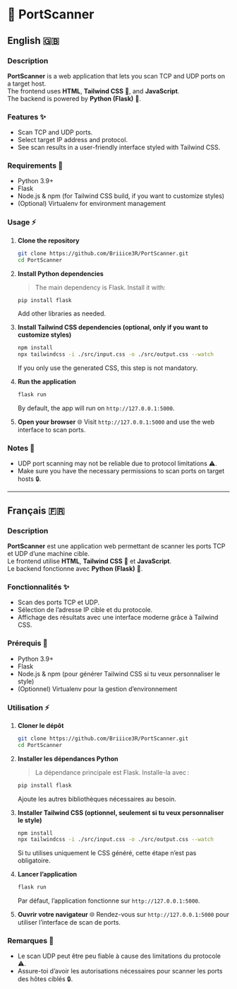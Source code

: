 # 🚀 PortScanner

## English 🇬🇧

### Description

**PortScanner** is a web application that lets you scan TCP and UDP ports on a target host.  
The frontend uses **HTML**, **Tailwind CSS** 🎨, and **JavaScript**.  
The backend is powered by **Python (Flask)** 🐍.

### Features ✨

- Scan TCP and UDP ports.
- Select target IP address and protocol.
- See scan results in a user-friendly interface styled with Tailwind CSS.

### Requirements 🧰

- Python 3.9+
- Flask
- Node.js & npm (for Tailwind CSS build, if you want to customize styles)
- (Optional) Virtualenv for environment management

### Usage ⚡

1. **Clone the repository**
   ```bash
   git clone https://github.com/Briiice3R/PortScanner.git
   cd PortScanner
   ```

2. **Install Python dependencies**
   > The main dependency is Flask. Install it with:
   ```bash
   pip install flask
   ```
   Add other libraries as needed.

3. **Install Tailwind CSS dependencies (optional, only if you want to customize styles)**
   ```bash
   npm install
   npx tailwindcss -i ./src/input.css -o ./src/output.css --watch
   ```
   If you only use the generated CSS, this step is not mandatory.

4. **Run the application**
   ```bash
   flask run
   ```
   By default, the app will run on `http://127.0.0.1:5000`.

5. **Open your browser** 🌐
   Visit `http://127.0.0.1:5000` and use the web interface to scan ports.

### Notes 📝

- UDP port scanning may not be reliable due to protocol limitations ⚠️.
- Make sure you have the necessary permissions to scan ports on target hosts 🔒.

---

## Français 🇫🇷

### Description

**PortScanner** est une application web permettant de scanner les ports TCP et UDP d’une machine cible.  
Le frontend utilise **HTML**, **Tailwind CSS** 🎨 et **JavaScript**.  
Le backend fonctionne avec **Python (Flask)** 🐍.

### Fonctionnalités ✨

- Scan des ports TCP et UDP.
- Sélection de l’adresse IP cible et du protocole.
- Affichage des résultats avec une interface moderne grâce à Tailwind CSS.

### Prérequis 🧰

- Python 3.9+
- Flask
- Node.js & npm (pour générer Tailwind CSS si tu veux personnaliser le style)
- (Optionnel) Virtualenv pour la gestion d’environnement

### Utilisation ⚡

1. **Cloner le dépôt**
   ```bash
   git clone https://github.com/Briiice3R/PortScanner.git
   cd PortScanner
   ```

2. **Installer les dépendances Python**
   > La dépendance principale est Flask. Installe-la avec :
   ```bash
   pip install flask
   ```
   Ajoute les autres bibliothèques nécessaires au besoin.

3. **Installer Tailwind CSS (optionnel, seulement si tu veux personnaliser le style)**
   ```bash
   npm install
   npx tailwindcss -i ./src/input.css -o ./src/output.css --watch
   ```
   Si tu utilises uniquement le CSS généré, cette étape n’est pas obligatoire.

4. **Lancer l’application**
   ```bash
   flask run
   ```
   Par défaut, l’application fonctionne sur `http://127.0.0.1:5000`.

5. **Ouvrir votre navigateur** 🌐
   Rendez-vous sur `http://127.0.0.1:5000` pour utiliser l’interface de scan de ports.

### Remarques 📝

- Le scan UDP peut être peu fiable à cause des limitations du protocole ⚠️.
- Assure-toi d’avoir les autorisations nécessaires pour scanner les ports des hôtes ciblés 🔒.
